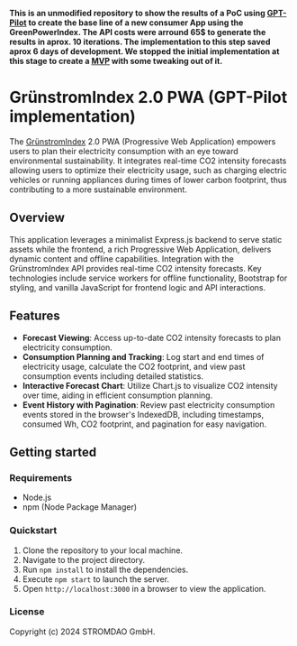 __This is an unmodified repository to show the results of a PoC using  [GPT-Pilot](https://github.com/Pythagora-io/gpt-pilot) to create the base line of a new consumer App using the GreenPowerIndex.
The API costs were arround 65$ to generate the results in aprox. 10 iterations. The implementation to this step saved aprox 6 days of development. We stopped the initial implementation at this stage to create a [MVP]() with some tweaking out of it.__

# GrünstromIndex 2.0 PWA (GPT-Pilot implementation)

The [GrünstromIndex](https://www.gruenstromindex.de/) 2.0 PWA (Progressive Web Application) empowers users to plan their electricity consumption with an eye toward environmental sustainability. It integrates real-time CO2 intensity forecasts allowing users to optimize their electricity usage, such as charging electric vehicles or running appliances during times of lower carbon footprint, thus contributing to a more sustainable environment.

## Overview

This application leverages a minimalist Express.js backend to serve static assets while the frontend, a rich Progressive Web Application, delivers dynamic content and offline capabilities. Integration with the GrünstromIndex API provides real-time CO2 intensity forecasts. Key technologies include service workers for offline functionality, Bootstrap for styling, and vanilla JavaScript for frontend logic and API interactions.

## Features

- **Forecast Viewing**: Access up-to-date CO2 intensity forecasts to plan electricity consumption.
- **Consumption Planning and Tracking**: Log start and end times of electricity usage, calculate the CO2 footprint, and view past consumption events including detailed statistics.
- **Interactive Forecast Chart**: Utilize Chart.js to visualize CO2 intensity over time, aiding in efficient consumption planning.
- **Event History with Pagination**: Review past electricity consumption events stored in the browser's IndexedDB, including timestamps, consumed Wh, CO2 footprint, and pagination for easy navigation.

## Getting started

### Requirements

- Node.js
- npm (Node Package Manager)

### Quickstart

1. Clone the repository to your local machine.
2. Navigate to the project directory.
3. Run `npm install` to install the dependencies.
4. Execute `npm start` to launch the server.
5. Open `http://localhost:3000` in a browser to view the application.

### License

Copyright (c) 2024 STROMDAO GmbH.